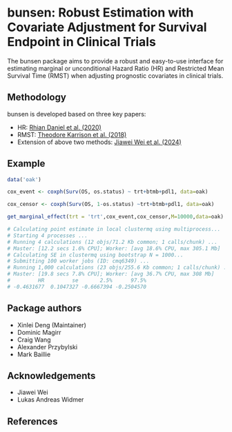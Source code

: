 # bunsen: Robust Estimation with Covariate Adjustment for Survival Endpoint in Clinical Trials

The bunsen package aims to provide a robust and easy-to-use interface for estimating marginal or unconditional Hazard Ratio (HR) and Restricted Mean Survival Time (RMST) when adjusting prognostic covariates in clinical trials.

## Methodology

bunsen is developed based on three key papers:

-   HR: [Rhian Daniel et al. (2020)](https://onlinelibrary.wiley.com/doi/10.1002/bimj.201900297)
-   RMST: [Theodore Karrison et al. (2018)](https://journals.sagepub.com/doi/10.1177/1740774518759281)
-   Extension of above two methods: [Jiawei Wei et al. (2024)](https://www.tandfonline.com/doi/full/10.1080/19466315.2023.2292774)

## Example

``` r
data('oak')

cox_event <- coxph(Surv(OS, os.status) ~ trt+btmb+pdl1, data=oak)

cox_censor <- coxph(Surv(OS, 1-os.status) ~trt+btmb+pdl1, data=oak)

get_marginal_effect(trt = 'trt',cox_event,cox_censor,M=10000,data=oak)

# Calculating point estimate in local clustermq using multiprocess...
# Starting 4 processes ...
# Running 4 calculations (12 objs/71.2 Kb common; 1 calls/chunk) ...
# Master: [12.2 secs 1.6% CPU]; Worker: [avg 18.6% CPU, max 305.1 Mb]                                                                                                          
# Calculating SE in clustermq using bootstrap N = 1000...
# Submitting 100 worker jobs (ID: cmq6349) ...
# Running 1,000 calculations (23 objs/255.6 Kb common; 1 calls/chunk) ...
# Master: [19.8 secs 7.8% CPU]; Worker: [avg 36.7% CPU, max 308 Mb]                                                                                                            
#         HR         se       2.5%      97.5% 
# -0.4631677  0.1047327 -0.6667394 -0.2504570 
```

## Package authors

-   Xinlei Deng (Maintainer)
-   Dominic Magirr
-   Craig Wang
-   Alexander Przybylski
-   Mark Baillie

## Acknowledgements

-   Jiawei Wei
-   Lukas Andreas Widmer

## References
